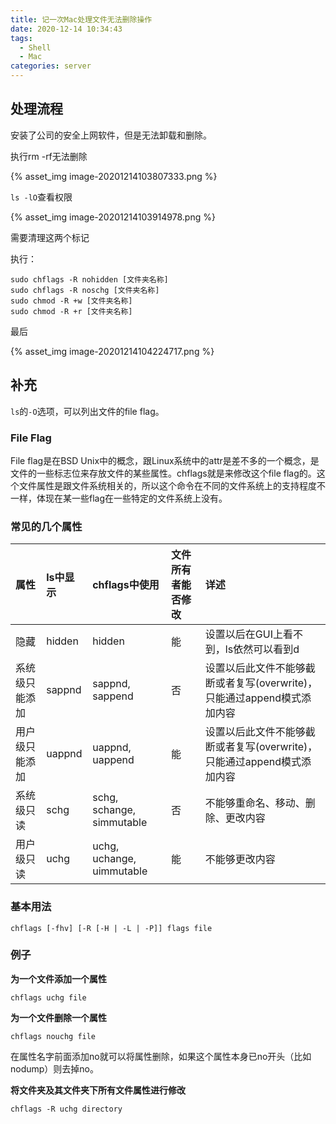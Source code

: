 ```yaml
---
title: 记一次Mac处理文件无法删除操作
date: 2020-12-14 10:34:43
tags: 
  - Shell
  - Mac
categories: server
---
```


## 处理流程

安装了公司的安全上网软件，但是无法卸载和删除。

执行rm -rf无法删除

{% asset_img image-20201214103807333.png %}

`ls -lO`查看权限

{% asset_img image-20201214103914978.png %}

需要清理这两个标记

执行：

```shell
sudo chflags -R nohidden [文件夹名称]
sudo chflags -R noschg [文件夹名称]
sudo chmod -R +w [文件夹名称]
sudo chmod -R +r [文件夹名称]
```

最后

{% asset_img image-20201214104224717.png %}

## 补充

`ls`的`-O`选项，可以列出文件的file flag。

### File Flag

File flag是在BSD Unix中的概念，跟Linux系统中的attr是差不多的一个概念，是文件的一些标志位来存放文件的某些属性。chflags就是来修改这个file flag的。这个文件属性是跟文件系统相关的，所以这个命令在不同的文件系统上的支持程度不一样，体现在某一些flag在一些特定的文件系统上没有。

### 常见的几个属性

| 属性           | ls中显示 | chflags中使用             | 文件所有者能否修改 | 详述                                                         |
| :------------- | :------- | :------------------------ | :----------------- | :----------------------------------------------------------- |
| 隐藏           | hidden   | hidden                    | 能                 | 设置以后在GUI上看不到，ls依然可以看到d                       |
| 系统级只能添加 | sappnd   | sappnd, sappend           | 否                 | 设置以后此文件不能够截断或者复写(overwrite)，只能通过append模式添加内容 |
| 用户级只能添加 | uappnd   | uappnd, uappend           | 能                 | 设置以后此文件不能够截断或者复写(overwrite)，只能通过append模式添加内容 |
| 系统级只读     | schg     | schg, schange, simmutable | 否                 | 不能够重命名、移动、删除、更改内容                           |
| 用户级只读     | uchg     | uchg, uchange, uimmutable | 能                 | 不能够更改内容                                               |

### 基本用法

`chflags [-fhv] [-R [-H | -L | -P]] flags file`

### 例子

**为一个文件添加一个属性**

```shell
chflags uchg file
```

**为一个文件删除一个属性**

```shell
chflags nouchg file
```

在属性名字前面添加no就可以将属性删除，如果这个属性本身已no开头（比如nodump）则去掉no。

**将文件夹及其文件夹下所有文件属性进行修改**

```shell
chflags -R uchg directory
```

